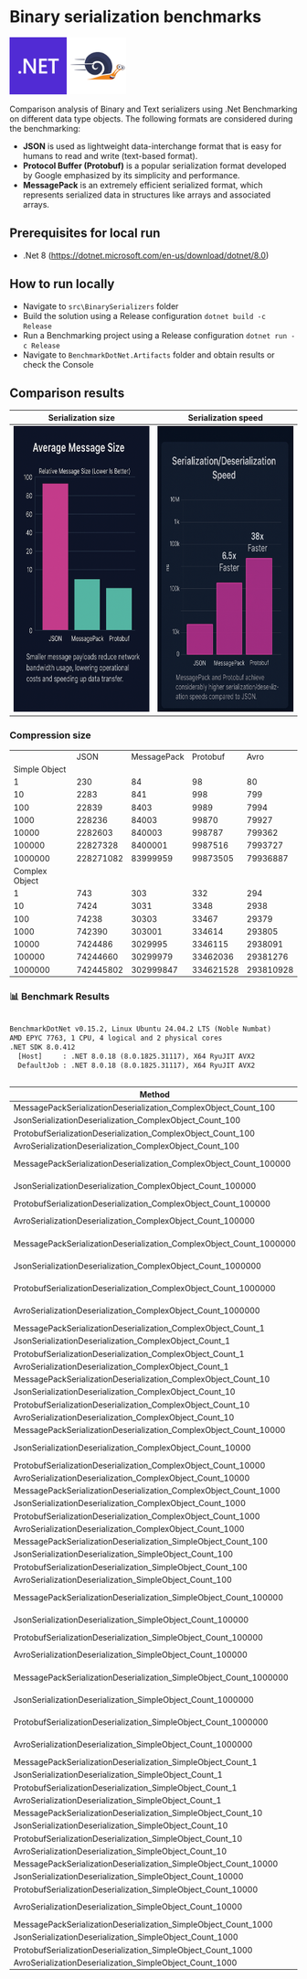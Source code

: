 # Binary serialization benchmarks

<p align="left">
  <img src="./img/microsoft-dot-net-icon.png" style="height: 100px;" alt="Net8">
  <img src="./img/BenchmarkDotNet.png" style="height: 100px;" alt="BenchmarkDotNet">
</p>

Comparison analysis of Binary and Text serializers using .Net Benchmarking on different data type objects.
The following formats are considered during the benchmarking:
- **JSON** is used as lightweight data-interchange format that is easy for humans to read and write (text-based format).
- **Protocol Buffer (Protobuf)** is a popular serialization format developed by Google emphasized by its simplicity and performance.
- **MessagePack** is an extremely efficient serialized format, which represents serialized data in structures like arrays and associated arrays.

## Prerequisites for local run
- .Net 8 (https://dotnet.microsoft.com/en-us/download/dotnet/8.0)

## How to run locally
- Navigate to `src\BinarySerializers` folder
- Build the solution using a Release configuration `dotnet build -c Release`
- Run a Benchmarking project using a Release configuration `dotnet run -c Release`
- Navigate to `BenchmarkDotNet.Artifacts` folder and obtain results or check the Console

## Comparison results

| Serialization size    | Serialization speed |
| -------- | ------- |
| <img src="./img/Size comparison.png" style="height: 500px" alt="Message size">  | <img src="./img/Speed comparison.png" style="height: 500px" alt="Serialization speed"> |


### Compression size

<!-- COMPRESSION_START -->

| | | | | |
| -- | -- | -- | -- | -- |
| | JSON | MessagePack | Protobuf | Avro |
| Simple Object| | | | |
| 1 | 230 | 84 | 98 | 80 |
| 10 | 2283 | 841 | 998 | 799 |
| 100 | 22839 | 8403 | 9989 | 7994 |
| 1000 | 228236 | 84003 | 99870 | 79927 |
| 10000 | 2282603 | 840003 | 998787 | 799362 |
| 100000 | 22827328 | 8400001 | 9987516 | 7993727 |
| 1000000 | 228271082 | 83999959 | 99873505 | 79936887 |
| Complex Object | | | | |
| 1 | 743 | 303 | 332 | 294 |
| 10 | 7424 | 3031 | 3348 | 2938 |
| 100 | 74238 | 30303 | 33467 | 29379 |
| 1000 | 742390 | 303001 | 334614 | 293805 |
| 10000 | 7424486 | 3029995 | 3346115 | 2938091 |
| 100000 | 74244660 | 30299979 | 33462036 | 29381276 |
| 1000000 | 742445802 | 302999847 | 334621528 | 293810928 |
<!-- COMPRESSION_END -->

### 📊 Benchmark Results

<!-- BENCHMARK_START -->

```

BenchmarkDotNet v0.15.2, Linux Ubuntu 24.04.2 LTS (Noble Numbat)
AMD EPYC 7763, 1 CPU, 4 logical and 2 physical cores
.NET SDK 8.0.412
  [Host]     : .NET 8.0.18 (8.0.1825.31117), X64 RyuJIT AVX2
  DefaultJob : .NET 8.0.18 (8.0.1825.31117), X64 RyuJIT AVX2


```
| Method                                                              | Mean                | Error            | StdDev           | Gen0        | Gen1        | Gen2      | Allocated     |
|-------------------------------------------------------------------- |--------------------:|-----------------:|-----------------:|------------:|------------:|----------:|--------------:|
| MessagePackSerializationDeserialization_ComplexObject_Count_100     |        240,321.0 ns |        509.87 ns |        425.77 ns |      9.5215 |      1.9531 |         - |      160752 B |
| JsonSerializationDeserialization_ComplexObject_Count_100            |        824,748.2 ns |      1,156.87 ns |        966.04 ns |     24.4141 |      3.9063 |         - |      714456 B |
| ProtobufSerializationDeserialization_ComplexObject_Count_100        |         64,439.5 ns |        262.18 ns |        218.93 ns |      2.6855 |      0.1221 |         - |       45192 B |
| AvroSerializationDeserialization_ComplexObject_Count_100            |        893,266.8 ns |      3,306.23 ns |      2,930.88 ns |     66.4063 |     11.7188 |         - |     1116632 B |
| MessagePackSerializationDeserialization_ComplexObject_Count_100000  |    310,531,761.2 ns |  1,116,790.29 ns |    932,570.47 ns |   8500.0000 |   8000.0000 |         - |   181227832 B |
| JsonSerializationDeserialization_ComplexObject_Count_100000         |    965,359,137.0 ns |  3,496,895.23 ns |  3,270,997.97 ns |  19000.0000 |  14000.0000 |         - |   698490120 B |
| ProtobufSerializationDeserialization_ComplexObject_Count_100000     |     67,919,952.6 ns |    201,726.56 ns |    157,494.83 ns |    125.0000 |           - |         - |    46787536 B |
| AvroSerializationDeserialization_ComplexObject_Count_100000         |  1,239,873,199.4 ns | 11,078,581.78 ns |  9,820,874.19 ns |  60000.0000 |  18000.0000 |         - |  1117787712 B |
| MessagePackSerializationDeserialization_ComplexObject_Count_1000000 |  3,861,983,840.9 ns | 20,054,412.68 ns | 17,777,714.49 ns |  95000.0000 |  94000.0000 | 1000.0000 |  1900816872 B |
| JsonSerializationDeserialization_ComplexObject_Count_1000000        | 10,783,557,740.6 ns | 66,002,593.91 ns | 58,509,580.35 ns | 196000.0000 | 140000.0000 | 3000.0000 |  6980630312 B |
| ProtobufSerializationDeserialization_ComplexObject_Count_1000000    |    672,950,444.4 ns |  2,076,791.70 ns |  1,841,021.75 ns |   2000.0000 |           - |         - |   401755272 B |
| AvroSerializationDeserialization_ComplexObject_Count_1000000        | 13,246,646,802.6 ns | 46,462,491.59 ns | 41,187,788.60 ns | 610000.0000 | 189000.0000 | 2000.0000 | 11576332448 B |
| MessagePackSerializationDeserialization_ComplexObject_Count_1       |          2,804.4 ns |          4.58 ns |          3.83 ns |      0.0954 |           - |         - |        1624 B |
| JsonSerializationDeserialization_ComplexObject_Count_1              |          9,343.7 ns |         68.54 ns |         64.12 ns |      0.6714 |           - |         - |       11240 B |
| ProtobufSerializationDeserialization_ComplexObject_Count_1          |            996.3 ns |          2.96 ns |          2.47 ns |      0.0343 |           - |         - |         592 B |
| AvroSerializationDeserialization_ComplexObject_Count_1              |          9,283.8 ns |         40.59 ns |         33.90 ns |      0.6866 |           - |         - |       11592 B |
| MessagePackSerializationDeserialization_ComplexObject_Count_10      |         25,206.7 ns |        133.53 ns |        118.37 ns |      0.9460 |      0.0305 |         - |       16120 B |
| JsonSerializationDeserialization_ComplexObject_Count_10             |         86,159.8 ns |        252.17 ns |        223.54 ns |      4.3945 |      0.2441 |         - |       75448 B |
| ProtobufSerializationDeserialization_ComplexObject_Count_10         |          6,832.9 ns |         11.73 ns |         10.40 ns |      0.1450 |           - |         - |        2512 B |
| AvroSerializationDeserialization_ComplexObject_Count_10             |         90,353.4 ns |        175.39 ns |        146.46 ns |      6.7139 |      0.2441 |         - |      113632 B |
| MessagePackSerializationDeserialization_ComplexObject_Count_10000   |     27,760,810.6 ns |    143,016.31 ns |    111,657.73 ns |    750.0000 |    718.7500 |         - |    16070056 B |
| JsonSerializationDeserialization_ComplexObject_Count_10000          |     90,203,890.7 ns |  1,760,590.56 ns |  2,095,858.01 ns |   1833.3333 |   1166.6667 |         - |    69920048 B |
| ProtobufSerializationDeserialization_ComplexObject_Count_10000      |      6,832,330.1 ns |     15,529.66 ns |     13,766.64 ns |     31.2500 |           - |         - |     3444080 B |
| AvroSerializationDeserialization_ComplexObject_Count_10000          |    122,865,204.6 ns |    792,734.68 ns |    661,969.36 ns |   6000.0000 |   2000.0000 |         - |   113509664 B |
| MessagePackSerializationDeserialization_ComplexObject_Count_1000    |      2,437,922.1 ns |      6,599.94 ns |      5,850.67 ns |     74.2188 |     35.1563 |         - |     1607056 B |
| JsonSerializationDeserialization_ComplexObject_Count_1000           |      8,602,470.3 ns |     25,499.70 ns |     22,604.82 ns |    187.5000 |     78.1250 |         - |     6987864 B |
| ProtobufSerializationDeserialization_ComplexObject_Count_1000       |        649,382.4 ns |      1,779.70 ns |      1,486.13 ns |      9.7656 |           - |         - |      395168 B |
| AvroSerializationDeserialization_ComplexObject_Count_1000           |      9,552,391.5 ns |     44,612.11 ns |     39,547.48 ns |    609.3750 |    234.3750 |         - |    11551408 B |
| MessagePackSerializationDeserialization_SimpleObject_Count_100      |         78,355.1 ns |        270.21 ns |        225.63 ns |      4.0283 |      0.4883 |         - |       69256 B |
| JsonSerializationDeserialization_SimpleObject_Count_100             |        435,953.1 ns |      2,141.57 ns |      2,003.23 ns |     17.5781 |      3.4180 |         - |      295392 B |
| ProtobufSerializationDeserialization_SimpleObject_Count_100         |         65,682.7 ns |        518.68 ns |        485.17 ns |      2.6855 |      0.1221 |         - |       45192 B |
| AvroSerializationDeserialization_SimpleObject_Count_100             |        308,905.3 ns |      2,871.64 ns |      2,686.13 ns |     26.3672 |      2.9297 |         - |      445248 B |
| MessagePackSerializationDeserialization_SimpleObject_Count_100000   |    118,350,708.3 ns |  1,715,911.65 ns |  1,521,110.99 ns |   3000.0000 |   2000.0000 |         - |    69200048 B |
| JsonSerializationDeserialization_SimpleObject_Count_100000          |    574,957,160.9 ns |  3,435,430.48 ns |  3,045,419.64 ns |  10000.0000 |   9000.0000 |         - |   288555104 B |
| ProtobufSerializationDeserialization_SimpleObject_Count_100000      |     67,337,830.8 ns |    252,638.97 ns |    223,957.87 ns |    125.0000 |           - |         - |    46787624 B |
| AvroSerializationDeserialization_SimpleObject_Count_100000          |    474,202,446.4 ns |  9,417,712.64 ns | 17,918,178.47 ns |  24000.0000 |   7000.0000 |         - |   445268992 B |
| MessagePackSerializationDeserialization_SimpleObject_Count_1000000  |  1,367,797,111.1 ns |  6,013,842.42 ns |  4,695,212.59 ns |  40000.0000 |  39000.0000 |         - |   766273856 B |
| JsonSerializationDeserialization_SimpleObject_Count_1000000         |  6,286,133,486.9 ns | 50,943,883.64 ns | 45,160,425.93 ns | 103000.0000 | 102000.0000 | 1000.0000 |  2881196888 B |
| ProtobufSerializationDeserialization_SimpleObject_Count_1000000     |    654,426,224.5 ns |  1,956,358.08 ns |  1,734,260.48 ns |   2000.0000 |           - |         - |   402279624 B |
| AvroSerializationDeserialization_SimpleObject_Count_1000000         |  5,121,764,397.6 ns | 90,323,367.42 ns | 84,488,533.97 ns | 249000.0000 |  74000.0000 |         - |  4549150744 B |
| MessagePackSerializationDeserialization_SimpleObject_Count_1        |          1,023.8 ns |          4.13 ns |          3.45 ns |      0.0420 |           - |         - |         712 B |
| JsonSerializationDeserialization_SimpleObject_Count_1               |          5,426.0 ns |         63.51 ns |         59.41 ns |      0.3815 |           - |         - |        6480 B |
| ProtobufSerializationDeserialization_SimpleObject_Count_1           |          1,027.2 ns |          5.79 ns |          5.41 ns |      0.0343 |           - |         - |         584 B |
| AvroSerializationDeserialization_SimpleObject_Count_1               |          3,376.9 ns |         28.34 ns |         22.12 ns |      0.2861 |           - |         - |        4832 B |
| MessagePackSerializationDeserialization_SimpleObject_Count_10       |          8,600.1 ns |         45.68 ns |         42.73 ns |      0.4120 |           - |         - |        6976 B |
| JsonSerializationDeserialization_SimpleObject_Count_10              |         46,620.7 ns |        185.21 ns |        164.18 ns |      2.1362 |           - |         - |       36504 B |
| ProtobufSerializationDeserialization_SimpleObject_Count_10          |          6,599.0 ns |         22.25 ns |         19.72 ns |      0.1450 |           - |         - |        2512 B |
| AvroSerializationDeserialization_SimpleObject_Count_10              |         32,419.8 ns |        414.20 ns |        387.44 ns |      2.6855 |           - |         - |       45216 B |
| MessagePackSerializationDeserialization_SimpleObject_Count_10000    |      9,169,889.2 ns |    141,500.06 ns |    132,359.24 ns |    359.3750 |    265.6250 |         - |     6920048 B |
| JsonSerializationDeserialization_SimpleObject_Count_10000           |     55,004,938.9 ns |    376,096.61 ns |    314,057.70 ns |   1000.0000 |    444.4444 |         - |    28919304 B |
| ProtobufSerializationDeserialization_SimpleObject_Count_10000       |      7,494,278.9 ns |    100,415.58 ns |     89,015.79 ns |     31.2500 |           - |         - |     3438928 B |
| AvroSerializationDeserialization_SimpleObject_Count_10000           |     51,772,895.5 ns |  1,001,855.98 ns |  1,468,507.63 ns |   2500.0000 |   1000.0000 |         - |    44999448 B |
| MessagePackSerializationDeserialization_SimpleObject_Count_1000     |        867,255.3 ns |      1,197.72 ns |      1,000.15 ns |     41.0156 |     16.6016 |         - |      692056 B |
| JsonSerializationDeserialization_SimpleObject_Count_1000            |      4,550,053.7 ns |      9,716.05 ns |      8,613.03 ns |    101.5625 |     31.2500 |         - |     2892048 B |
| ProtobufSerializationDeserialization_SimpleObject_Count_1000        |        691,179.5 ns |      1,278.12 ns |      1,067.29 ns |      9.7656 |           - |         - |      395432 B |
| AvroSerializationDeserialization_SimpleObject_Count_1000            |      3,263,266.9 ns |     20,273.73 ns |     18,964.06 ns |    261.7188 |     93.7500 |         - |     4543048 B |
<!-- BENCHMARK_END -->
